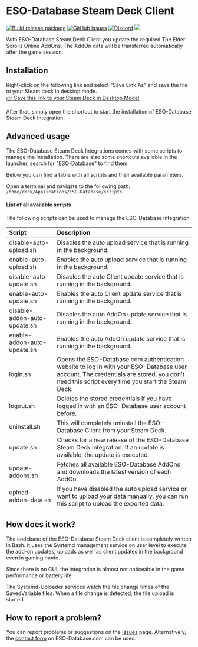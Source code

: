 # ESO-Database Steam Deck Client
[![Build release package](https://github.com/ESO-Database/Steam-Deck-Client/actions/workflows/release.yml/badge.svg)](https://github.com/ESO-Database/Steam-Deck-Client/actions/workflows/release.yml)
[![GitHub issues](https://img.shields.io/github/issues/ESO-Database/Steam-Deck-Client?logo=github)](https://github.com/ESO-Database/Steam-Deck-Client/issues)
[![Discord](https://img.shields.io/discord/683990734831091723?logo=discord)](https://discord.gg/WTv3a8bHEB)
<img src="https://static.eso-database.com/github/steam-deck/steam-deck-eso.png?1">

With ESO-Database Steam Deck Client you update the required The Elder Scrolls Online AddOns. The AddOn data will be transferred automatically after the game session.

## Installation
Right-click on the following link and select "Save Link As" and save the file to your Steam deck in desktop mode.  
<a href="https://raw.githubusercontent.com/ESO-Database/Steam-Deck-Client/master/ESO-Database.desktop">👉 Save this link to your Steam Deck in Desktop Mode!</a>  

After that, simply open the shortcut to start the installation of ESO-Database Steam Deck Integration.

## Advanced usage
The ESO-Database Steam Deck Integrations comes with some scripts to manage the installation. There are also some shortcuts available in the launcher, search for "ESO-Database" to find them.  
  
Below you can find a table with all scripts and their available parameters.  
  
Open a terminal and navigate to the following path:
`/home/deck/Applications/ESO-Database/scripts`
  
#### List of all available scripts
The following scripts can be used to manage the ESO-Database integration.

| Script                       | Description                                                                                                                                                                                  |
|:-----------------------------|:---------------------------------------------------------------------------------------------------------------------------------------------------------------------------------------------|
| disable-auto-upload.sh       | Disables the auto upload service that is running in the background.                                                                                                                          |
| enable-auto-upload.sh        | Enables the auto upload service that is running in the background.                                                                                                                           |
| disable-auto-update.sh       | Disables the auto Client update service that is running in the background.                                                                                                                   |
| enable-auto-update.sh        | Enables the auto Client update service that is running in the background.                                                                                                                    |
| disable-addon-auto-update.sh | Disables the auto AddOn update service that is running in the background.                                                                                                                    |
| enable-addon-auto-update.sh  | Enables the auto AddOn update service that is running in the background.                                                                                                                     |
| login.sh                     | Opens the ESO-Database.com authentication website to log in with your ESO-Database user account. The credentials are stored, you don't need this script every time you start the Steam Deck. |
| logout.sh                    | Deletes the stored credentials if you have logged in with an ESO-Database user account before.                                                                                               |
| uninstall.sh                 | This will completely uninstall the ESO-Database Client from your Steam Deck.                                                                                                                 |
| update.sh                    | Checks for a new release of the ESO-Database Steam Deck integration. If an update is available, the update is executed.                                                                      |
| update-addons.sh             | Fetches all available ESO-Database AddOns and downloads the latest version of each AddOn.                                                                                                    |
| upload-addon-data.sh         | If you have disabled the auto upload service or want to upload your data manually, you can run this script to upload the exported data.                                                      |


## How does it work?
The codebase of the ESO-Database Steam Deck client is completely written in Bash. It uses the Systemd management service on user level to execute the add-on updates, uploads as well as client updates in the background even in gaming mode.

Since there is no GUI, the integration is almost not noticeable in the game performance or battery life.

The Systemd-Uploader services watch the file change times of the SavedVariable files. When a file change is detected, the file upload is started.


## How to report a problem?
You can report problems or suggestions on the [Issues](https://github.com/ESO-Database/Steam-Deck-Client/issues) page. Alternatively, the [contact form](https://www.eso-database.com/en/contact/) on ESO-Database.com can be used.
